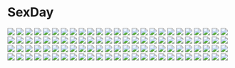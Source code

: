 # SexDay
![](https://konachan.com/image/eeca00af95c540496f42cfcb168fb25f/Konachan.com%20-%2073192%20bottle_fairy%20jpeg_artifacts%20loli%20school_swimsuit%20swimsuit%20tagme%20tama-chan%20vector.jpg)
![](https://konachan.com/jpeg/a8798c3a3781ec7682338a7988635334/Konachan.com%20-%2084452%20animal_ears%20brown_eyes%20brown_hair%20gun%20miyafuji_yoshika%20short_hair%20strike_witches%20tail%20vector%20weapon.jpg)
![](https://konachan.com/jpeg/20a3a842838514a38ebcb6ae15c18be1/Konachan.com%20-%20189735%20blush%20breasts%20censored%20chuablesoft%20cum%20game_cg%20ibuki_nazuna%20nipples%20no_bra%20panties%20pantyhose%20penis%20pussy%20school_uniform%20sex%20tie%20torn_clothes%20underwear.jpg)
![](https://konachan.com/jpeg/084349361cd024dd9e5bf148f99c09b7/Konachan.com%20-%20116945%20book%20breast_hold%20cirno%20drink%20fairy%20flandre_scarlet%20group%20hat%20hong_meiling%20izayoi_sakuya%20maid%20nekoarashi%20remilia_scarlet%20rumia%20touhou%20vampire%20wings.jpg)
![](https://konachan.com/jpeg/f3d90d3f32f3df5f619bc76a874d1dfe/Konachan.com%20-%20139561%20game_cg%20hatsukoi_1_1%20tokizaki_maya.jpg)
![](https://konachan.com/image/1cc08ad030191b6dc07ed3be1931f232/Konachan.com%20-%20285482%20blue_hair%20dress%20long_hair%20luo_tianyi%20microphone%20night%20reflection%20sky%20stars%20twintails%20vocaloid%20vocaloid_china%20yaduo.jpg)
![](https://konachan.com/jpeg/d519b22bf0badb816547c0fa3da16019/Konachan.com%20-%20124815%20bed%20blonde_hair%20blue_eyes%20breasts%20censored%20cum%20ex-one%20game_cg%20kazamatsuri_mana%20mikeou%20nipples%20pussy%20thighhighs%20twintails.jpg)
![](https://konachan.com/image/5112d748e04cd90ba6461f79bf5d42ed/Konachan.com%20-%20295720%20aliasing%20blonde_hair%20blush%20couch%20gun%20hiroki_ree%20idolmaster%20idolmaster_million_live%21%20momose_rio%20red_eyes%20short_hair%20signed%20weapon.jpg)
![](https://konachan.com/jpeg/6476913b8bd8a5a99e384137ccccfdb6/Konachan.com%20-%20233846%202girls%20blue_eyes%20blue_hair%20blush%20bow%20breast_hold%20breasts%20kimishima_ai%20long_hair%20nipples%20no_bra%20nopan%20pussy%20pussy_juice%20tribadism%20twins%20uncensored%20yuri.jpg)
![](https://konachan.com/image/cb1a038d53ed2e952f7b67a50d2620e9/Konachan.com%20-%20226140%20ass%20boots%20breasts%20brown_eyes%20brown_hair%20censored%20collar%20gloves%20goggles%20headdress%20janong%20long_hair%20navel%20nipples%20pussy%20tattoo%20thighhighs%20twintails.jpg)
![](https://konachan.com/jpeg/fd6cc0a9d4de5523ee7aaa5cfff771dd/Konachan.com%20-%20103113%20aiyoku_no_eustia%20licia_de_novus_yurii.jpg)
![](https://konachan.com/image/97e5edd433d4a852b5f9e83e24e117af/Konachan.com%20-%2060513%20hatsune_miku%20vocaloid.jpg)
![](https://konachan.com/jpeg/a88fa2db3bee837fb416e2337345c533/Konachan.com%20-%20134467%20asaba_yuu%20blonde_hair%20feng%20game_cg%20green_eyes%20hoshizora_e_kakaru_hashi%20hoshizora_e_kakaru_hashi_aa%20long_hair%20nanamori_seira%20school_uniform%20sunset.jpg)
![](https://konachan.com/image/46f0c6e2998ed9fadc3a88c777ba1222/Konachan.com%20-%20190672%20bicolored_eyes%20boots%20dress%20flowers%20gokou_ruri%20headband%20lolita_fashion%20long_hair%20purple_hair%20ribbons%20telaform%20white.jpg)
![](https://konachan.com/image/208af79ddf2510786e56c816440035db/Konachan.com%20-%208613%20lucky_star%20takara_miyuki.jpg)
![](https://konachan.com/image/b5a14b88588a6aed197fd7d0dd4eb5d8/Konachan.com%20-%2015013%20flcl.jpg)
![](https://konachan.com/image/be9ae68a39e9b925f3b22f948187c8bb/Konachan.com%20-%20101505%20animal%20brown_eyes%20brown_hair%20cat%20crossover%20hirasawa_yui%20k-on%21%20kamera-ya%20nichijou%20pantyhose%20ribbons%20scarf%20school_uniform%20short_hair%20snow.jpg)
![](https://konachan.com/jpeg/bd40c490e2d07ed3c94f32238a108c5d/Konachan.com%20-%20138684%20dolphin_divers%20game_cg%20senomoto_hisashi%20tokiwa_yuri.jpg)
![](https://konachan.com/image/fa8eada02e5ee21aa715ad97ef7b850e/Konachan.com%20-%20286089%202girls%20ass%20bikini%20blue_eyes%20blue_hair%20blush%20braids%20breasts%20feathers%20gray_hair%20long_hair%20navel%20panty_pull%20petals%20ribbons%20swimsuit%20underboob%20watermark.jpg)
![](https://konachan.com/image/acea06e5f79afa77e83dcef534cc5692/Konachan.com%20-%2076517%20hatsune_miku%20headphones%20twintails%20vocaloid.jpg)
![](https://konachan.com/jpeg/87638993ec70feaf4d2d3d9cad134054/Konachan.com%20-%20245215%202girls%20aqua_eyes%20bell%20brown_eyes%20brown_hair%20cat_smile%20clouds%20flowers%20headdress%20long_hair%20nekopara%20rose%20sayori%20sky%20twintails%20white_hair%20wristwear.jpg)
![](https://konachan.com/image/0ea008fc23bf8fd372ccaf4fae989810/Konachan.com%20-%2045262%20koihime_musou%20sky.jpg)
![](https://konachan.com/jpeg/031f14f782e9ddec1443c59baabc219f/Konachan.com%20-%20226973%20ball%20black_hair%20blonde_hair%20blood%20glasses%20gloves%20green_eyes%20green_hair%20group%20long_hair%20male%20ponytail%20purple_eyes%20red_hair%20short_hair%20skirt%20yamakawa.jpg)
![](https://konachan.com/image/3139bbdab5f7a33eb972841985b30750/Konachan.com%20-%20178059%20animal%20bikini_top%20bird%20book%20elbow_gloves%20gloves%20hat%20navel%20original%20owl%20peragura%20pink_hair%20stockings%20witch%20witch_hat%20yellow_eyes.jpg)
![](https://konachan.com/jpeg/a3fe1c215026876ddc074ad3e0774933/Konachan.com%20-%20233247%20barefoot%20bikini%20blush%20breasts%20cleavage%20fang%20forest%20foxgirl%20group%20headband%20navel%20ponytail%20red_eyes%20red_hair%20riv%20swimsuit%20tail%20tattoo%20tree%20water%20wink.jpg)
![](https://konachan.com/jpeg/eb294737aeeb86c6cf4e41914fe133bd/Konachan.com%20-%20243684%20ass%20braids%20brown_eyes%20brown_hair%20censored%20elbow_gloves%20fingering%20game_cg%20gloves%20koutaro%20nopan%20pussy%20pussy_juice%20short_hair%20skirt%20thighhighs%20twinkle.jpg)
![](https://konachan.com/image/8c7250d8b9eb7a948e16cf41e6ddb8a9/Konachan.com%20-%209196%20carnelian.jpg)
![](https://konachan.com/jpeg/122103f09fef54c300d4bf6f7258305f/Konachan.com%20-%2099932%20brown_eyes%20brown_hair%20hirasawa_yui%20k-on%21%20pantyhose%20school_uniform%20short_hair%20skirt.jpg)
![](https://konachan.com/image/637a183b4b6cde67b9cde62f34e1ca6e/Konachan.com%20-%20288955%20black_hair%20braids%20building%20city%20close%20clouds%20green_eyes%20group%20kurosawa_dia%20long_hair%20love_live%21_sunshine%21%21%20papi_%28papiron100%29%20ponytail%20signed%20sky.jpg)
![](https://konachan.com/image/bc8d4e6b378c68ae221b9afb2401c378/Konachan.com%20-%2014924%20black_eyes%20black_hair%20blue_eyes%20gray_hair%20green_eyes%20group%20headband%20jiraiya%20maito_ga%C3%AF%20male%20naruto%20orochimaru%20pink_hair%20red_eyes%20uchiha_sasuke%20weapon.jpg)
![](https://konachan.com/image/222a6bb97f83372dcd6375d59b35e830/Konachan.com%20-%2015415%20artoria_pendragon_%28all%29%20fate_%28series%29%20fate_stay_night%20medea_%28fate%29%20rider%20saber%20tohsaka_rin.jpg)
![](https://konachan.com/image/563c1b4c20bd73589264537e54170fac/Konachan.com%20-%20169160%202girls%20blue_hair%20brown_eyes%20candy%20food%20grass%20headband%20lollipop%20long_hair%20original%20red_eyes%20red_hair%20rheez%20school_uniform%20short_hair.jpg)
![](https://konachan.com/image/76fb714acac841b142deb9146d271fb3/Konachan.com%20-%20194379%20bakemonogatari%20blonde_hair%20garter_belt%20goth-loli%20loli%20lolita_fashion%20long_hair%20monogatari_%28series%29%20oshino_shinobu%20thighhighs.jpg)
![](https://konachan.com/image/0669c8bbcb2c1ffdbee1443545a1fc3f/Konachan.com%20-%209542%20anne_millennium%20gray%20mechagirl%20taka_tony%20tempest%20wings.jpg)
![](https://konachan.com/jpeg/3f9c664ab0ad0e4a7347f962368d364a/Konachan.com%20-%20259674%202girls%20aqua_eyes%20armor%20asra_ninja%20blonde_hair%20bodysuit%20brown_hair%20gloves%20long_hair%20mechagirl%20navel%20ninja%20ponytail%20scarf%20skintight%20twintails.jpg)
![](https://konachan.com/jpeg/d008ed17b3d7f851db38a474bb8bdddd/Konachan.com%20-%2093892%20brown_hair%20long_hair%20red_eyes%20reiuji_utsuho%20touhou%20wings.jpg)
![](https://konachan.com/jpeg/4f82934ef2b13ed932f5987500d35c58/Konachan.com%20-%20141907%20amami_haruka%20futami_ami%20futami_mami%20genderswap%20group%20hamuzou%20hoshii_miki%20idolmaster%20minase_iori%20miura_azusa%20qorhvk1029%20shijou_takane%20twins.jpg)
![](https://konachan.com/jpeg/92f323c892cb12a10dc1cfc69c14f726/Konachan.com%20-%20144010%20blue_eyes%20breasts%20brown_hair%20cameltoe%20drink%20instrument%20long_hair%20nipples%20no_bra%20open_shirt%20panties%20pianissimo%20piano%20scan%20thighhighs%20underwear.jpg)
![](https://konachan.com/image/eabf15afd4b3a03e0667b63a2f978acc/Konachan.com%20-%20218705%20fate_apocrypha%20fate_grand_order%20fate_%28series%29%20jeanne_d%27arc_alter%20jeanne_d%27arc_%28fate%29%20kousaki_rui.jpg)
![](https://konachan.com/image/9e07449497b36f40f62ff9f07c9f3843/Konachan.com%20-%20247651%20300_heroes%20breasts%20hanshu%20isha_%28300_heroes%29%20long_hair%20navel%20nipples%20nopan%20pink_hair%20red_eyes%20robot%20scar%20sex%20tattoo%20thighhighs%20uncensored%20wink.jpg)
![](https://konachan.com/image/c0e9763e3be9d88aa0748cfb62dbc775/Konachan.com%20-%20129434%20asgr%20black_hair%20original%20panties%20school_uniform%20underwear.jpg)
![](https://konachan.com/jpeg/c46445a5d01cc997e88867ca80f158d5/Konachan.com%20-%20239224%20cropped%20genchou%20magic%20original%20pink_hair%20purple_eyes%20skull.jpg)
![](https://konachan.com/image/c2c89a72f80f7faa9364b281e994a56b/Konachan.com%20-%20155506%20ashitaba%20hatsune_miku%20tell_your_world_%28vocaloid%29%20vocaloid.jpg)
![](https://konachan.com/image/42881e754581f530054035d91a29fabf/Konachan.com%20-%20295536%20animal%20blonde_hair%20breasts%20cleavage%20dragon%20dress%20fish%20gradient%20horns%20long_hair%20magic%20mask%20necklace%20original%20see_through%20spear%20water%20weapon%20yellow_eyes.jpg)
![](https://konachan.com/image/45f22c91bdbe2577f770feb260d18482/Konachan.com%20-%2021817%20bakuretsu_tenshi%20gun%20hakua_ugetsu%20jo%20orange%20scarf%20weapon.jpg)
![](https://konachan.com/image/770029e0b3feade0f6566412812cd198/Konachan.com%20-%20102622%20akemi_homura%20kaname_madoka%20mahou_shoujo_madoka_magica%20miki_sayaka%20sakura_kyouko%20tomoe_mami.jpg)
![](https://konachan.com/image/b48c65d26184321f4b30437dbfe3ab62/Konachan.com%20-%2024624%20all_male%20black_hair%20gray_hair%20headband%20hoshigaki_kisame%20male%20naruto%20uchiha_itachi.jpg)
![](https://konachan.com/jpeg/ba73ccaefae5f8c16173101b1934f0cd/Konachan.com%20-%20179154%20black_hair%20game_cg%20hapymaher%20hasuno_saki%20koku%20long_hair%20pantyhose%20ponytail%20purple_software%20red_eyes%20school_uniform.jpg)
![](https://konachan.com/image/a7193cfb87281dca349e8fabfbe25b4f/Konachan.com%20-%20216409%20bed%20breasts%20g_%28desukingu%29%20horns%20long_hair%20nipples%20nude%20original%20purple_hair%20sleeping%20tail.jpg)
![](https://konachan.com/jpeg/90dca3483b864b3d8d68b98bcee66292/Konachan.com%20-%20274777%20akabeisoft3%20animal_ears%20bell%20blue_hair%20catgirl%20flat_chest%20game_cg%20haru_to_yuki%20long_hair%20navel%20nipples%20panties%20skirt%20sukocchi%20underwear%20yellow_eyes.jpg)
![](https://konachan.com/jpeg/fcba306a1995111f4b2a6c0f30ad5908/Konachan.com%20-%20169345%20black_hair%20bloomers%20blush%20eto%20fonewearl%20green_eyes%20gym_uniform%20phantasy_star%20phantasy_star_online%20pointed_ears%20staff%20weapon%20white%20wiola_magica.jpg)
![](https://konachan.com/image/96b9e8ea27f19aadc2a62bcc08336b3f/Konachan.com%20-%20108816%20agahari%20animal_ears%20charlotte_e_yeager%20eila_ilmatar_juutilainen%20gertrud_barkhorn%20minna-dietlinde_wilcke%20sakamoto_mio%20strike_witches.jpg)
![](https://konachan.com/image/b7ecfb8edb66f807c6482fff33ef7b38/Konachan.com%20-%2041372%20all_male%20black_hair%20building%20gloves%20graffiti%20kuroshitsuji%20male%20red_eyes%20sebastian_michaelis%20short_hair.jpg)
![](https://konachan.com/jpeg/cf43e50815091da967cd88b13ae00fc7/Konachan.com%20-%20143643%20aina_ashwin%20clochette%20prism_recollection%20school_uniform%20shintaro%20thighhighs%20transparent.jpg)
![](https://konachan.com/image/a3e1b657e0c8d1eeca06391146323e15/Konachan.com%20-%2020411%20mobile_suit_gundam.jpg)
![](https://konachan.com/image/c2fb4da016628dc1b22ce9a738e9b317/Konachan.com%20-%2016581%20somedays_dreamers%20yoshizuki_kumichi.jpg)
![](https://konachan.com/image/4d873a9b70b13b6af23c03391e2e737f/Konachan.com%20-%20132908%20haiyore%21_nyaruko-san%20hasuta%20koin%20kuuko%20long_hair%20nyaruko%20school_uniform%20yasaka_mahiro.jpg)
![](https://konachan.com/jpeg/b286e45842df179806b01e3c9c389a56/Konachan.com%20-%2027667%20hito_nami%20sayonara_zetsubou_sensei.jpg)
![](https://konachan.com/image/84a681e51e660308e9dd7062f59cafc9/Konachan.com%20-%2029219%20littlewitch%20oyari_ashito%20white.jpg)
![](https://konachan.com/image/4b21574f16081a527c659fbf7b594567/Konachan.com%20-%20273563%20animal%20bat%20building%20city%20clouds%20grass%20halloween%20moon%20night%20original%20pumpkin%20scenic%20sky%20stars%20tokyogenso%20water%20waterfall.jpg)
![](https://konachan.com/jpeg/3c9ffe99a8c16a833377ed7281d5839e/Konachan.com%20-%20264083%20aqua_hair%20azur_lane%20breasts%20censored%20dark_skin%20gloves%20group%20hat%20nipples%20oekakizuki%20penis%20pussy%20red_hair%20sex%20tears%20thighhighs%20twintails%20uniform.jpg)
![](https://konachan.com/image/6969b960e3635c614f44d03e52fbde55/Konachan.com%20-%20161545%202girls%20blonde_hair%20book%20bow%20daro_%28645046276%29%20dress%20hat%20kirisame_marisa%20paper%20patchouli_knowledge%20purple_eyes%20purple_hair%20touhou%20yellow_eyes.jpg)
![](https://konachan.com/jpeg/9a6c8434ab8370fadf5288cb643b61a8/Konachan.com%20-%20104589%20blonde_hair%20blue_eyes%20butterfly%20choker%20dabadhi%20dress%20elbow_gloves%20forest%20gloves%20hat%20long_hair%20ribbons%20touhou%20tree%20umbrella%20yakumo_yukari.jpg)
![](https://konachan.com/jpeg/2d3f270458f9870ec2e84bfd117ffbbe/Konachan.com%20-%20307115%20brown_hair%20doki_doki_literature_club%21%20green_eyes%20long_hair%20monika_%28ddlc%29%20nanoless%20ponytail%20school_uniform%20skirt%20thighhighs.jpg)
![](https://konachan.com/jpeg/53f5eea8a425f9a420a76993b1acf29b/Konachan.com%20-%20253198%20animal_ears%20bunny_ears%20bunnygirl%20earth%20long_hair%20nerisylphs%20pink_hair%20planet%20rain%20red_eyes%20skirt%20space%20stars%20thighhighs%20touhou%20umbrella%20water.jpg)
![](https://konachan.com/image/ba7ca0e83cb34556e1f3e634c9e6e192/Konachan.com%20-%20165035%202girls%20akatsuki_kirika%20black_hair%20blonde_hair%20dress%20instrument%20megami%20no_bra%20numata_seiya%20panties%20piano%20scan%20summer_dress%20tsukuyomi_shirabe%20underwear.jpg)
![](https://konachan.com/image/d528a02f4b14b7acff7b255dc0509629/Konachan.com%20-%20133969%2071%20camera%20tagme.jpg)
![](https://konachan.com/jpeg/9f76c6196dde3ce2f913f5ba0bede16a/Konachan.com%20-%20292137%20bicolored_eyes%20black_hair%20date_a_live%20lolita_fashion%20long_hair%20orange%20tokisaki_kurumi%20white%20wsman.jpg)
![](https://konachan.com/image/c36ea6906b9aa1a883c2a46984441e3f/Konachan.com%20-%2037949%20aquaplus%20game_cg%20leaf%20nakamura_takeshi%20to_heart%20to_heart_2.jpg)
![](https://konachan.com/image/dc7e735c7984442ea906be9eef1903d7/Konachan.com%20-%20246988%202girls%20ass%20ball%20bikini%20blush%20braids%20breasts%20cameltoe%20clouds%20food%20fruit%20green_eyes%20mordred%20ponytail%20ribbons%20saber%20sideboob%20sky%20swimsuit%20watermelon.jpg)
![](https://konachan.com/image/31998234e88d24b98d226beb27b580d6/Konachan.com%20-%2022564%20card_captor_sakura%20daidouji_tomoyo%20japanese_clothes%20kimono%20kinomoto_sakura.jpg)
![](https://konachan.com/jpeg/161d4f739bbd7e91d9514bd6f1f5a80c/Konachan.com%20-%20124514%20blonde_hair%20blue_eyes%20close%20game_cg%20kazamatsuri_mana%20manatsu_no_yoru_no_yuki_monogatari%20mikeou%20twintails.jpg)
![](https://konachan.com/image/c6dbe9dad0abc9e600df69242f0e8171/Konachan.com%20-%20103899%20blanc%20blue_eyes%20blue_hair%20brown_hair%20hyperdimension_neptunia%20red_eyes%20short_hair%20white_heart.jpg)
![](https://konachan.com/image/d0efc7a9927e7f4caaddcf8073c89aa8/Konachan.com%20-%2020083%20ichigo_mashimaro.jpg)
![](https://konachan.com/image/83f0db102980e3af505795aad6e3ffba/Konachan.com%20-%20187644%20black_hair%20blush%20breast_grab%20breasts%20censored%20cum%20gokou_ruri%20lactation%20nipples%20open_shirt%20tears%20tentacles.jpg)
![](https://konachan.com/jpeg/b7dc54090483e91ee39b4b57a758d793/Konachan.com%20-%20178777%20bra%20breasts%20cleavage%20fang%20front_wing%20game_cg%20innocent_girl%20long_hair%20nanaca_mai%20ousaka_kanae%20underwear.jpg)
![](https://konachan.com/jpeg/7565182ed525ebe0f047dd4e74f74a56/Konachan.com%20-%20245935%20close%20ensemble_%28company%29%20game_cg%20kiss%20konoe_souichi%20male%20mibu_natsuki_%28ojonai%29%20ojou-sama_wa_sunao_ni_narenai%20tagme_%28artist%29.jpg)
![](https://konachan.com/image/e4c5b26d3adf6c5eb1a2b08f9b828e37/Konachan.com%20-%2064847%20rozen_maiden%20suigintou.jpg)
![](https://konachan.com/jpeg/9f9bc880ffa1089da7fb7acb753fd8ee/Konachan.com%20-%20120687%20animal%20cat%20game_cg%20hat%20kazami_haruki%20ninomae_sakura%20pink_hair%20shunki_gentei_poco_a_poco.jpg)
![](https://konachan.com/image/5259f3e2bee1d6ab531f8b0a7b24f685/Konachan.com%20-%20117217%20black_hair%20blonde_hair%20brown_eyes%20brown_hair%20guitar%20instrument%20orange_eyes%20original%20purple_hair%20school_uniform%20taka_%28tsmix%29%20yellow_eyes.jpg)
![](https://konachan.com/image/178643b689ff0e72cf3e06a97fb531b5/Konachan.com%20-%2027906%20all_male%20code_geass%20kururugi_suzaku%20lelouch_lamperouge%20male.jpg)
![](https://konachan.com/jpeg/0205f33f4ef4af8518e446997f94e97c/Konachan.com%20-%20305762%20apple%20ass%20barefoot%20bed%20blush%20bones%20butterfly%20food%20fruit%20green_hair%20hololive%20nude%20paper%20red_eyes%20sechka%20skull%20uruha_rushia.jpg)
![](https://konachan.com/image/fadb96646dc85231bce24960dc85a914/Konachan.com%20-%2042031%20blonde_hair%20blush%20golden_darkness%20red_eyes%20signed%20to_love_ru%20vector%20watermark.jpg)
![](https://konachan.com/image/880bea50fbf81b19425d49ea396a47b9/Konachan.com%20-%20163882%20akizuki_maxi%20harumi_kazuhito%20harumi_madoka%20hiiragi_suzuna%20inu_to_hasami_wa_tsukaiyou%20natsuno_kirihime%20oosawa_hami%20youko_satou.jpg)
![](https://konachan.com/jpeg/df1f093e81024a2465f3cb9404649e4f/Konachan.com%20-%20206268%20blonde_hair%20blush%20bondage%20brown_eyes%20censored%20game_cg%20karatabe%20long_hair%20masturbation%20no_bra%20nopan%20open_shirt%20pussy%20pussy_juice%20spread_legs%20vibrator.jpg)
![](https://konachan.com/image/a31b7d778e97bc63190d978b9ba124f3/Konachan.com%20-%20125767%20kiriya_nozomi%20mayoi_neko_overrun%21%20serizawa_fumino%20tsuzuki_otome%20umenomori_chise.jpg)
![](https://konachan.com/image/1fa85cc41404a46fa84c793782d93749/Konachan.com%20-%20285580%20dress%20eyepatch%20flowers%20goth-loli%20lolita_fashion%20long_hair%20original%20polychromatic%20purple_eyes%20rose%20wanke%20white_hair.jpg)
![](https://konachan.com/image/30345b486250bb6ef3ac6bb9359d1db5/Konachan.com%20-%20203480%202girls%20blonde_hair%20blush%20breast_hold%20breasts%20brown_eyes%20long_hair%20nipples%20nude%20original%20pink_hair%20short_hair%20water%20wet%20wox%20yuri.jpg)
![](https://konachan.com/image/efea867bf0956743cd055ec37fd29080/Konachan.com%20-%20183931%20boots%20brown_eyes%20brown_hair%20dress%20gloves%20hat%20original%20short_hair%20wapokichi%20weapon.jpg)
![](https://konachan.com/image/2ad1d9a840db7cbe4b44daa1e505c256/Konachan.com%20-%2013664%20tagme.jpg)
![](https://konachan.com/jpeg/b9c4c8ce0bea52672cd01b40c48cddb3/Konachan.com%20-%20291168%20blonde_hair%20blue_eyes%20blush%20breasts%20brown_hair%20food%20game_cg%20green_eyes%20long_hair%20marmalade%20pantyhose%20ponytail%20red_eyes%20skirt%20thighhighs%20tie.jpg)
![](https://konachan.com/image/e838696dac763196adb4b7151777df13/Konachan.com%20-%2024659%20pink_hair%20school_uniform%20yamashita_shunya%20yellow_eyes%20zoom_layer.jpg)
![](https://konachan.com/image/9af780ea11f5f3ba222935ac3a28cb1f/Konachan.com%20-%20153500%20aguhari%20original.jpg)
![](https://konachan.com/image/dbaf0ad72bb6efe113aed187fc8b3698/Konachan.com%20-%20264867%20building%20clouds%20dress%20group%20katou_tabihito%20loli%20male%20original%20sky%20sword%20weapon.jpg)
![](https://konachan.com/jpeg/b69199a491ff4ad967968969cd903eb3/Konachan.com%20-%20215794%20aki_shizuha%20blonde_hair%20cropped%20drink%20hater%20short_hair%20touhou%20yellow_eyes.jpg)
![](https://konachan.com/image/0291013dc00962bdaa42776479ef2fb5/Konachan.com%20-%20108591%20chibi%20kagamine_len%20kagamine_rin%20male%20vocaloid.jpg)
![](https://konachan.com/image/7f92a8b0de3f67db4b71988937c4ea20/Konachan.com%20-%20179977%202girls%20ass%20black_hair%20brown_hair%20dress%20elbow_gloves%20glasses%20gloves%20long_hair%20original%20red_eyes%20stockings%20sword%20thighhighs%20weapon%20yellow_eyes.jpg)
![](https://konachan.com/image/69f4dc26cb235e22d684349a9a0769e8/Konachan.com%20-%2041112%20shamanic_princess.jpg)
![](https://konachan.com/image/29c2ae9edf18d001b0162efeb8fddf23/Konachan.com%20-%20101240%20aqua_eyes%20aqua_hair%20glasses%20hatsune_miku%20headphones%20kirin404%20long_hair%20skirt%20vocaloid.jpg)
![](https://konachan.com/image/1d4eef0b30644ee220e4573e54a2a838/Konachan.com%20-%20182340%20bed%20blonde_hair%20blush%20bra%20brown_eyes%20dressing%20kobuichi%20long_hair%20open_shirt%20orange_eyes%20shirley_warwick%20thighhighs%20underwear%20yuzusoft.jpg)
